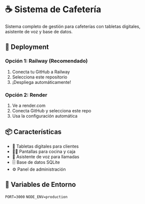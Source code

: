 # ☕ Sistema de Cafetería

Sistema completo de gestión para cafeterías con tabletas digitales, asistente de voz y base de datos.

## 🚀 Deployment

### Opción 1: Railway (Recomendado)
1. Conecta tu GitHub a Railway
2. Selecciona este repositorio
3. ¡Despliega automáticamente!

### Opción 2: Render
1. Ve a render.com
2. Conecta GitHub y selecciona este repo
3. Usa la configuración automática

## 📦 Características

- 📱 Tabletas digitales para clientes
- 👨‍🍳 Pantallas para cocina y caja
- 🤖 Asistente de voz para llamadas
- 🗄️ Base de datos SQLite
- ⚙️ Panel de administración

## 🔧 Variables de Entorno

`PORT=3000`
`NODE_ENV=production`